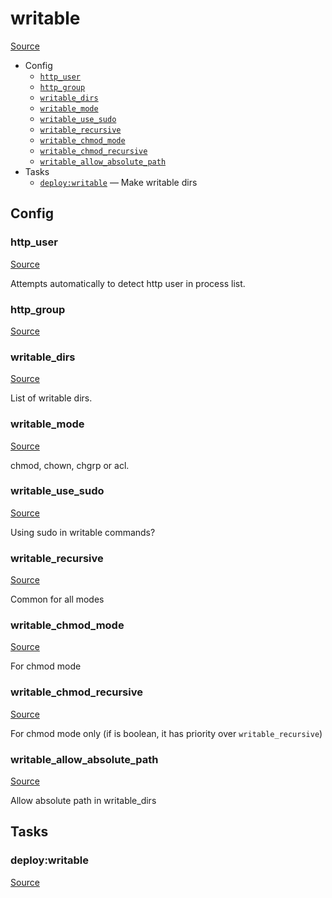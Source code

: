 <!-- DO NOT EDIT THIS FILE! -->
<!-- Instead edit recipe/deploy/writable.php -->
<!-- Then run bin/docgen -->

# writable

[Source](/recipe/deploy/writable.php)



* Config
  * [`http_user`](#http_user)
  * [`http_group`](#http_group)
  * [`writable_dirs`](#writable_dirs)
  * [`writable_mode`](#writable_mode)
  * [`writable_use_sudo`](#writable_use_sudo)
  * [`writable_recursive`](#writable_recursive)
  * [`writable_chmod_mode`](#writable_chmod_mode)
  * [`writable_chmod_recursive`](#writable_chmod_recursive)
  * [`writable_allow_absolute_path`](#writable_allow_absolute_path)
* Tasks
  * [`deploy:writable`](#deploywritable) — Make writable dirs

## Config
### http_user
[Source](https://github.com/deployphp/deployer/search?q=%22http_user%22+in%3Afile+language%3Aphp+path%3Arecipe%2Fdeploy+filename%3Awritable.php)

Attempts automatically to detect http user in process list.

### http_group
[Source](https://github.com/deployphp/deployer/search?q=%22http_group%22+in%3Afile+language%3Aphp+path%3Arecipe%2Fdeploy+filename%3Awritable.php)



### writable_dirs
[Source](https://github.com/deployphp/deployer/search?q=%22writable_dirs%22+in%3Afile+language%3Aphp+path%3Arecipe%2Fdeploy+filename%3Awritable.php)

List of writable dirs.

### writable_mode
[Source](https://github.com/deployphp/deployer/search?q=%22writable_mode%22+in%3Afile+language%3Aphp+path%3Arecipe%2Fdeploy+filename%3Awritable.php)

chmod, chown, chgrp or acl.

### writable_use_sudo
[Source](https://github.com/deployphp/deployer/search?q=%22writable_use_sudo%22+in%3Afile+language%3Aphp+path%3Arecipe%2Fdeploy+filename%3Awritable.php)

Using sudo in writable commands?

### writable_recursive
[Source](https://github.com/deployphp/deployer/search?q=%22writable_recursive%22+in%3Afile+language%3Aphp+path%3Arecipe%2Fdeploy+filename%3Awritable.php)

Common for all modes

### writable_chmod_mode
[Source](https://github.com/deployphp/deployer/search?q=%22writable_chmod_mode%22+in%3Afile+language%3Aphp+path%3Arecipe%2Fdeploy+filename%3Awritable.php)

For chmod mode

### writable_chmod_recursive
[Source](https://github.com/deployphp/deployer/search?q=%22writable_chmod_recursive%22+in%3Afile+language%3Aphp+path%3Arecipe%2Fdeploy+filename%3Awritable.php)

For chmod mode only (if is boolean, it has priority over `writable_recursive`)

### writable_allow_absolute_path
[Source](/recipe/deploy/writable.php#L43)

Allow absolute path in writable_dirs


## Tasks
### deploy:writable
[Source](https://github.com/deployphp/deployer/search?q=%22deploy%3Awritable%22+in%3Afile+language%3Aphp+path%3Arecipe%2Fdeploy+filename%3Awritable.php)



